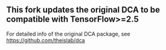 ## This fork updates the original DCA to be compatible with TensorFlow>=2.5

For detailed info of the original DCA package, see https://github.com/theislab/dca